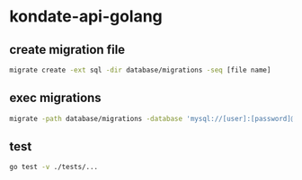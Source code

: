 # kondate-api-golang

## create migration file

```bash
migrate create -ext sql -dir database/migrations -seq [file name]
```

## exec migrations

```bash
migrate -path database/migrations -database 'mysql://[user]:[password]@tcp([host]:[port])/[db_name]' [up/down]
```

## test

```bash
go test -v ./tests/...
```